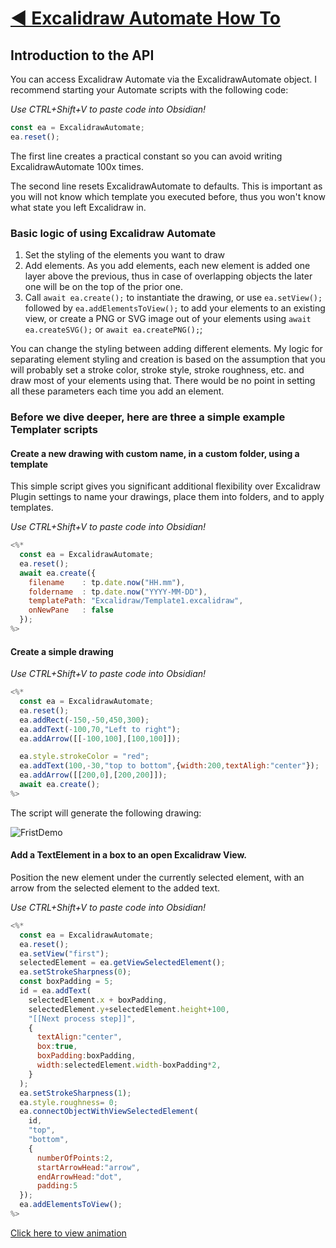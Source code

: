 # [◀ Excalidraw Automate How To](../readme.md)
## Introduction to the API
You can access Excalidraw Automate via the ExcalidrawAutomate object. I recommend starting your Automate scripts with the following code:

*Use CTRL+Shift+V to paste code into Obsidian!*
```javascript
const ea = ExcalidrawAutomate;
ea.reset();
```

The first line creates a practical constant so you can avoid writing ExcalidrawAutomate 100x times.

The second line resets ExcalidrawAutomate to defaults. This is important as you will not know which template you executed before, thus you won't know what state you left Excalidraw in.

### Basic logic of using Excalidraw Automate
1. Set the styling of the elements you want to draw
2. Add elements. As you add elements, each new element is added one layer above the previous, thus in case of overlapping objects the later one will be on the top of the prior one.
3. Call `await ea.create();` to instantiate the drawing, or use `ea.setView();` followed by `ea.addElementsToView();` to add your elements to an existing view, or create a PNG or SVG image out of your elements using `await ea.createSVG();` or `await ea.createPNG();`;

You can change the styling between adding different elements. My logic for separating element styling and creation is based on the assumption that you will probably set a stroke color, stroke style, stroke roughness, etc. and draw most of your elements using that. There would be no point in setting all these parameters each time you add an element.

### Before we dive deeper, here are three a simple example Templater scripts
#### Create a new drawing with custom name, in a custom folder, using a template
This simple script gives you significant additional flexibility over Excalidraw Plugin settings to name your drawings, place them into folders, and to apply templates.

*Use CTRL+Shift+V to paste code into Obsidian!*
```javascript
<%*
  const ea = ExcalidrawAutomate;
  ea.reset();
  await ea.create({
    filename    : tp.date.now("HH.mm"), 
    foldername  : tp.date.now("YYYY-MM-DD"),
    templatePath: "Excalidraw/Template1.excalidraw",
    onNewPane   : false
  });
%>
```

#### Create a simple drawing
*Use CTRL+Shift+V to paste code into Obsidian!*
```javascript
<%*
  const ea = ExcalidrawAutomate;
  ea.reset();
  ea.addRect(-150,-50,450,300);
  ea.addText(-100,70,"Left to right");
  ea.addArrow([[-100,100],[100,100]]);

  ea.style.strokeColor = "red";
  ea.addText(100,-30,"top to bottom",{width:200,textAligh:"center"});
  ea.addArrow([[200,0],[200,200]]);
  await ea.create();
%>
```
The script will generate the following drawing:

![FristDemo](https://user-images.githubusercontent.com/14358394/116825643-6e5a8b00-ab90-11eb-9e3a-37c524620d0d.png)

#### Add a TextElement in a box to an open Excalidraw View. 
Position the new element under the currently selected element, with an arrow from the selected element to the added text.

*Use CTRL+Shift+V to paste code into Obsidian!*
```javascript
<%*
  const ea = ExcalidrawAutomate;
  ea.reset();
  ea.setView("first"); 
  selectedElement = ea.getViewSelectedElement();
  ea.setStrokeSharpness(0);
  const boxPadding = 5;
  id = ea.addText(
    selectedElement.x + boxPadding,
    selectedElement.y+selectedElement.height+100,
    "[[Next process step]]",
    {
      textAlign:"center",
      box:true,
      boxPadding:boxPadding,
      width:selectedElement.width-boxPadding*2,
    }
  );
  ea.setStrokeSharpness(1);
  ea.style.roughness= 0;
  ea.connectObjectWithViewSelectedElement(
    id,
    "top",
    "bottom",
    {
      numberOfPoints:2,
      startArrowHead:"arrow",
      endArrowHead:"dot", 
      padding:5
  });
  ea.addElementsToView();
%>
```
[Click here to view animation](https://user-images.githubusercontent.com/14358394/131967188-2a488e38-f742-49d9-ae98-33238a8d4712.mp4)


